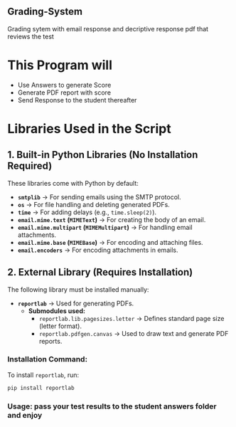## Grading-System
Grading sytem with email response and decriptive response pdf that reviews the test

# This Program will
- Use Answers to generate Score
- Generate PDF report with score
- Send Response to the student thereafter

# Libraries Used in the Script

## 1. Built-in Python Libraries (No Installation Required)
These libraries come with Python by default:

- **`smtplib`** → For sending emails using the SMTP protocol.
- **`os`** → For file handling and deleting generated PDFs.
- **`time`** → For adding delays (e.g., `time.sleep(2)`).
- **`email.mime.text` (`MIMEText`)** → For creating the body of an email.
- **`email.mime.multipart` (`MIMEMultipart`)** → For handling email attachments.
- **`email.mime.base` (`MIMEBase`)** → For encoding and attaching files.
- **`email.encoders`** → For encoding attachments in emails.

## 2. External Library (Requires Installation)
The following library must be installed manually:

- **`reportlab`** → Used for generating PDFs.
  - **Submodules used:**
    - `reportlab.lib.pagesizes.letter` → Defines standard page size (letter format).
    - `reportlab.pdfgen.canvas` → Used to draw text and generate PDF reports.

### Installation Command:
To install `reportlab`, run:
```sh
pip install reportlab
```

### Usage: pass your test results to the student answers folder and enjoy
